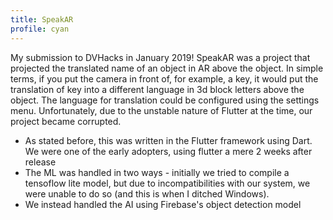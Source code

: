 ```yaml
---
title: SpeakAR
profile: cyan
---
```


My submission to DVHacks in January 2019! SpeakAR was a project that projected the translated name of an object in AR above the object. In simple terms, if you put the camera in front of, for example, a key, it would put the translation of key into a different language in 3d block letters above the object. The language for translation could be configured using the settings menu. Unfortunately, due to the unstable nature of Flutter at the time, our project became corrupted.

* As stated before, this was written in the Flutter framework using Dart. We were one of the early adopters, using flutter a mere 2 weeks after release
* The ML was handled in two ways - initially we tried to compile a tensoflow lite model, but due to incompatibilities with our system, we were unable to do so (and this is when I ditched Windows).
* We instead handled the AI using Firebase's object detection model

